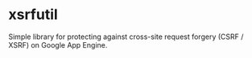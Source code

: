 xsrfutil
========

Simple library for protecting against cross-site request forgery (CSRF / XSRF) on Google App Engine.
